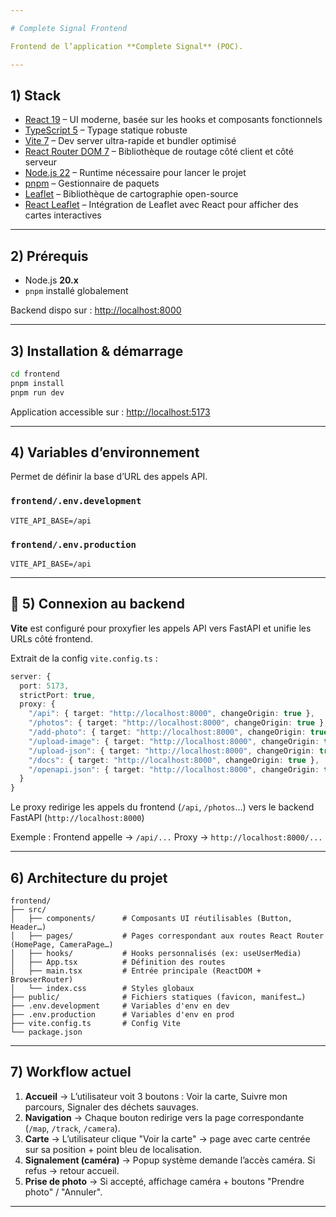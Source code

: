 ```yaml
---

# Complete Signal Frontend

Frontend de l’application **Complete Signal** (POC).

---
```


## 1) Stack

* [React 19](https://react.dev/) – UI moderne, basée sur les hooks et composants fonctionnels
* [TypeScript 5](https://www.typescriptlang.org/) – Typage statique robuste
* [Vite 7](https://vitejs.dev/) – Dev server ultra-rapide et bundler optimisé
* [React Router DOM 7](https://reactrouter.com/) – Bibliothèque de routage  côté client et côté serveur
* [Node.js 22](https://nodejs.org/) – Runtime nécessaire pour lancer le projet
* [pnpm](https://pnpm.io/) – Gestionnaire de paquets
* [Leaflet](https://leafletjs.com/) – Bibliothèque de cartographie open-source
* [React Leaflet](https://react-leaflet.js.org/) – Intégration de Leaflet avec React pour afficher des cartes interactives

---

## 2) Prérequis

* Node.js **20.x**
* `pnpm` installé globalement

Backend dispo sur : [http://localhost:8000](http://localhost:8000)

---

## 3) Installation & démarrage

```sh
cd frontend
pnpm install
pnpm run dev
```

Application accessible sur : [http://localhost:5173](http://localhost:5173)

---

## 4) Variables d’environnement

Permet de définir la base d’URL des appels API.

### `frontend/.env.development`

```env
VITE_API_BASE=/api
```

### `frontend/.env.production`

```env
VITE_API_BASE=/api
```

---

## 🔗 5) Connexion au backend

**Vite** est configuré pour proxyfier les appels API vers FastAPI et unifie les URLs côté frontend.


Extrait de la config `vite.config.ts` :

```ts
server: {
  port: 5173,
  strictPort: true,
  proxy: {
    "/api": { target: "http://localhost:8000", changeOrigin: true },
    "/photos": { target: "http://localhost:8000", changeOrigin: true },
    "/add-photo": { target: "http://localhost:8000", changeOrigin: true },
    "/upload-image": { target: "http://localhost:8000", changeOrigin: true },
    "/upload-json": { target: "http://localhost:8000", changeOrigin: true },
    "/docs": { target: "http://localhost:8000", changeOrigin: true },
    "/openapi.json": { target: "http://localhost:8000", changeOrigin: true }
  }
}
```

Le proxy redirige les appels du frontend (`/api`, `/photos`…) vers le backend FastAPI (`http://localhost:8000`)

Exemple :
Frontend appelle → `/api/...`
Proxy → `http://localhost:8000/...`

---

## 6) Architecture du projet

```
frontend/
├── src/
│   ├── components/      # Composants UI réutilisables (Button, Header…)
│   ├── pages/           # Pages correspondant aux routes React Router (HomePage, CameraPage…)
│   ├── hooks/           # Hooks personnalisés (ex: useUserMedia)
│   ├── App.tsx          # Définition des routes
│   ├── main.tsx         # Entrée principale (ReactDOM + BrowserRouter)
│   └── index.css        # Styles globaux
├── public/              # Fichiers statiques (favicon, manifest…)
├── .env.development     # Variables d'env en dev
├── .env.production      # Variables d'env en prod
├── vite.config.ts       # Config Vite
└── package.json
```

---

## 7) Workflow actuel

1. **Accueil** → L’utilisateur voit 3 boutons : Voir la carte, Suivre mon parcours, Signaler des déchets sauvages.
2. **Navigation** → Chaque bouton redirige vers la page correspondante (`/map`, `/track`, `/camera`).
3. **Carte** → L’utilisateur clique "Voir la carte" → page avec carte centrée sur sa position + point bleu de localisation.
4. **Signalement (caméra)** → Popup système demande l’accès caméra. Si refus → retour accueil.
5. **Prise de photo** → Si accepté, affichage caméra + boutons "Prendre photo" / "Annuler".

---